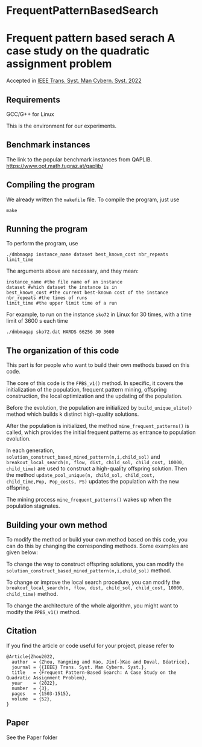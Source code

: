 # FrequentPatternBasedSearch
# Frequent pattern based serach A case study on the quadratic assignment problem
Accepted in [IEEE Trans. Syst. Man Cybern. Syst. 2022](https://ieeexplore.ieee.org/abstract/document/9240997)

## Requirements

GCC/G++ for Linux

This is the environment for our experiments. 

## Benchmark instances

The link to the popular benchmark instances from QAPLIB.
https://www.opt.math.tugraz.at/qaplib/

## Compiling the program

We already written the `makefile` file. To compile the program, just use 
```
make
```

## Running the program

To perform the program, use 
```
./dmbmaqap instance_name dataset best_known_cost nbr_repeats limit_time
```
The arguments above are necessary, and they mean:
```
instance_name #the file name of an instance
dataset #which dataset the instance is in
best_known_cost #the current best-known cost of the instance
nbr_repeats #the times of runs
limit_time #the upper limit time of a run
```
For example, to run on the instance `sko72` in Linux for 30 times, with a time limit of 3600 s each time
```
./dmbmaqap sko72.dat HARDS 66256 30 3600
```

## The organization of this code

This part is for people who want to build their own methods based on this code.

The core of this code is the `FPBS_v1()` method. In specific, it covers the initialization of the population, frequent pattern mining, offspring construction, the local optimization and the updating of the population.

Before the evolution, the population are initialized by `build_unique_elite()` method which builds k distinct high-quality solutions.

After the population is initialized, the method `mine_frequent_patterns()` is called, which provides the initial frequent patterns as entrance to population evolution.

In each generation, `solution_construct_based_mined_pattern(n,i,child_sol)` and `breakout_local_search(n, flow, dist, child_sol, child_cost, 10000, child_time)` are used to construct a high-quality offspring solution. Then the method `update_pool_unique(n, child_sol, child_cost, child_time,Pop, Pop_costs, PS)` updates the population with the new offspring.

The mining process `mine_frequent_patterns()` wakes up when the population stagnates.

## Building your own method
To modify the method or build your own method based on this code, you can do this by changing the corresponding methods.
Some examples are given below:

To change the way to construct offspring solutions, you can modify the `solution_construct_based_mined_pattern(n,i,child_sol)` method.

To change or improve the local search procedure, you can modify the `breakout_local_search(n, flow, dist, child_sol, child_cost, 10000, child_time)` method.

To change the architecture of the whole algorithm, you might want to modify the `FPBS_v1()` method.

## Citation
If you find the article or code useful for your project, please refer to
```
@Article{Zhou2022,
  author  = {Zhou, Yangming and Hao, Jin{-}Kao and Duval, Béatrice},
  journal = {{IEEE} Trans. Syst. Man Cybern. Syst.},
  title   = {Frequent Pattern-Based Search: A Case Study on the Quadratic Assignment Problem},
  year    = {2022},
  number  = {3},
  pages   = {1503-1515},
  volume  = {52},
}
```
## Paper
See the Paper folder
